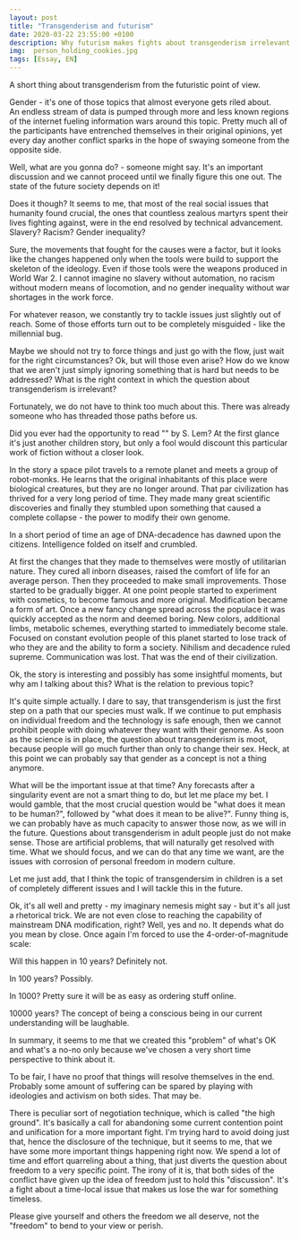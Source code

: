 ```yaml
---
layout: post
title: "Transgenderism and futurism"
date: 2020-03-22 23:55:00 +0100
description: Why futurism makes fights about transgenderism irrelevant
img:  person_holding_cookies.jpg
tags: [Essay, EN]
---
```


A short thing about transgenderism from the futuristic point of view.

Gender - it's one of those topics that almost everyone gets riled about.  
An endless stream of data is pumped through more and less known regions of the internet fueling information wars around this topic.
Pretty much all of the participants have entrenched themselves in their original opinions, yet every day another conflict sparks in the hope of swaying someone from the opposite side.

Well, what are you gonna do? - someone might say.
It's an important discussion and we cannot proceed until we finally figure this one out.
The state of the future society depends on it!

Does it though?
It seems to me, that most of the real social issues that humanity found crucial, the ones that countless zealous martyrs spent their lives fighting against, were in the end resolved by technical advancement.
Slavery? Racism? Gender inequality?

Sure, the movements that fought for the causes were a factor, but it looks like the changes happened only when the tools were build to support the skeleton of the ideology.
Even if those tools were the weapons produced in World War 2.
I cannot imagine no slavery without automation, no racism without modern means of locomotion, and no gender inequality without war shortages in the work force.

For whatever reason, we constantly try to tackle issues just slightly out of reach.
Some of those efforts turn out to be completely misguided - like the millennial bug.

Maybe we should not try to force things and just go with the flow, just wait for the right circumstances?
Ok, but will those even arise?
How do we know that we aren't just simply ignoring something that is hard but needs to be addressed?
What is the right context in which the question about transgenderism is irrelevant?

Fortunately, we do not have to think too much about this.
There was already someone who has threaded those paths before us.

Did you ever had the opportunity to read "" by S. Lem?
At the first glance it's just another children story, but only a fool would discount this particular work of fiction without a closer look.

In the story a space pilot travels to a remote planet and meets a group of robot-monks.
He learns that the original inhabitants of this place were biological creatures, but they are no longer around.
That par civilization has thrived for a very long period of time.
They made many great scientific discoveries and finally they stumbled upon something that caused a complete collapse - the power to modify their own genome.

In a short period of time an age of DNA-decadence has dawned upon the citizens.
Intelligence folded on itself and crumbled.

At first the changes that they made to themselves were mostly of utilitarian nature.
They cured all inborn diseases, raised the comfort of life for an average person.
Then they proceeded to make small improvements.
Those started to be gradually bigger.
At one point people started to experiment with cosmetics, to become famous and more original.
Modification became a form of art.
Once a new fancy change spread across the populace it was quickly accepted as the norm and deemed boring. 
New colors, additional limbs, metabolic schemes, everything started to immediately become stale.
Focused on constant evolution people of this planet started to lose track of who they are and the ability to form a society.
Nihilism and decadence ruled supreme.
Communication was lost.
That was the end of their civilization.

Ok, the story is interesting and possibly has some insightful moments, but why am I talking about this?
What is the relation to previous topic?

It's quite simple actually.
I dare to say, that transgenderism is just the first step on a path that our species must walk.
If we continue to put emphasis on individual freedom and the technology is safe enough, then we cannot prohibit people with doing whatever they want with their genome.
As soon as the science is in place, the question about transgenderism is moot, because people will go much further than only to change their sex.
Heck, at this point we can probably say that gender as a concept is not a thing anymore.

What will be the important issue at that time?
Any forecasts after a singularity event are not a smart thing to do, but let me place my bet.
I would gamble, that the most crucial question would be "what does it mean to be human?", followed by "what does it mean to be alive?".
Funny thing is, we can probably have as much capacity to answer those now, as we will in the future.
Questions about transgenderism in adult people just do not make sense.
Those are artificial problems, that will naturally get resolved with time.
What we should focus, and we can do that any time we want, are the issues with corrosion of personal freedom in modern culture.

Let me just add, that I think the topic of transgendersim in children is a set of completely different issues and I will tackle this in the future.

Ok, it's all well and pretty - my imaginary nemesis might say - but it's all just a rhetorical trick.
We are not even close to reaching the capability of mainstream DNA modification, right?
Well, yes and no.
It depends what do you mean by close.
Once again I'm forced to use the 4-order-of-magnitude scale:

Will this happen in 10 years?
Definitely not.

In 100 years?
Possibly.

In 1000?
Pretty sure it will be as easy as ordering stuff online.

10000 years?
The concept of being a conscious being in our current understanding will be laughable.

In summary, it seems to me that we created this "problem" of what's OK and what's a no-no only because we've chosen a very short time perspective to think about it.

To be fair, I have no proof that things will resolve themselves in the end.
Probably some amount of suffering can be spared by playing with ideologies and activism on both sides.
That may be.

There is peculiar sort of negotiation technique, which is called "the high ground".
It's basically a call for abandoning some current contention point and unification for a more important fight.
I'm trying hard to avoid doing just that, hence the disclosure of the technique, but it seems to me, that we have some more important things happening right now.
We spend a lot of time and effort quarreling about a thing, that just diverts the question about freedom to a very specific point.
The irony of it is, that both sides of the conflict have given up the idea of freedom just to hold this "discussion".
It's a fight about a time-local issue that makes us lose the war for something timeless.

Please give yourself and others the freedom we all deserve, not the "freedom" to bend to your view or perish.
